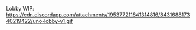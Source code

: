 Lobby WIP: https://cdn.discordapp.com/attachments/195377211841314816/843168817340219422/uno-lobby-v1.gif